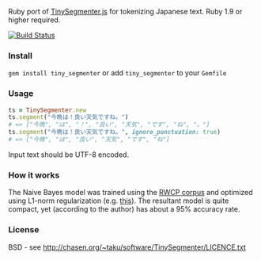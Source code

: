 Ruby port of [TinySegmenter.js](http://chasen.org/~taku/software/TinySegmenter/) for tokenizing Japanese text. Ruby 1.9 or higher required.

[![Build Status](https://secure.travis-ci.org/6/tiny_segmenter.png?branch=master)](http://travis-ci.org/6/tiny_segmenter)

### Install

`gem install tiny_segmenter` or add `tiny_segmenter` to your `Gemfile`

### Usage

```ruby
ts = TinySegmenter.new
ts.segment("今晩は！良い天気ですね。")
# => ["今晩", "は", "！", "良い", "天気", "です", "ね", "。"]
ts.segment("今晩は！良い天気ですね。", ignore_punctuation: true)
# => ["今晩", "は", "良い", "天気", "です", "ね"]
```

Input text should be UTF-8 encoded.

### How it works

The Naive Bayes model was trained using the [RWCP corpus](http://research.nii.ac.jp/src/list.html) and optimized using L1-norm regularization (e.g. [this](https://research.microsoft.com/pubs/78900/andrew07scalable.pdf)). The resultant model is quite compact, yet (according to the author) has about a 95% accuracy rate.

### License

BSD - see http://chasen.org/~taku/software/TinySegmenter/LICENCE.txt
